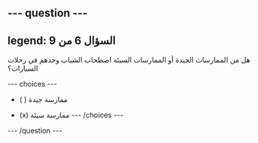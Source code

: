 --- question ---
---
legend: السؤال 6 من 9
---

هل من الممارسات الجيدة أو الممارسات السيئة اصطحاب الشباب وحدهم في رحلات السيارات؟

--- choices ---
- ( ) ممارسة جيدة

- (x) ممارسة سيئة --- /choices ---

--- /question ---
